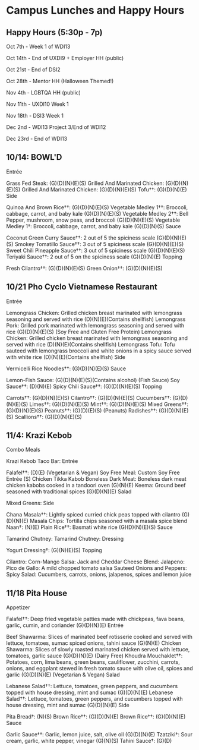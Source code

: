 # Campus Lunches and Happy Hours

## Happy Hours (5:30p - 7p)

Oct 7th - Week 1 of WDI13

Oct 14th - End of UXDI9 + Employer HH (public)

Oct 21st - End of DSI2

Oct 28th - Mentor HH (Halloween Themed!)

Nov 4th - LGBTQA HH (public)

Nov 11th - UXDI10 Week 1

Nov 18th - DSI3 Week 1

Dec 2nd - WDI13 Project 3/End of WDI12

Dec 23rd - End of WDI13

## 10/14: BOWL'D
Entrée

Grass Fed Steak: (G)(D)(N)(E)(S)
Grilled And Marinated Chicken: (G)(D)(N)(E)(S)
Grilled And Marinated Chicken: (G)(D)(N)(E)(S)
Tofu††: (G)(D)(N)(E)
Side

Quinoa And Brown Rice††: (G)(D)(N)(E)(S)
Vegetable Medley 1††: Broccoli, cabbage, carrot, and baby kale (G)(D)(N)(E)(S)
Vegetable Medley 2††: Bell Pepper, mushroom, snow peas, and broccoli (G)(D)(N)(E)(S)
Vegetable Medley 1†: Broccoli, cabbage, carrot, and baby kale (G)(D)(N)(S)
Sauce

Coconut Green Curry Sauce††: 2 out of 5 the spiciness scale (G)(D)(N)(E)(S)
Smokey Tomatillo Sauce††: 3 out of 5 spiciness scale (G)(D)(N)(E)(S)
Sweet Chili Pineapple Sauce††: 3 out of 5 spiciness scale (G)(D)(N)(E)(S)
Teriyaki Sauce††: 2 out of 5 on the spiciness scale (G)(D)(N)(E)
Topping

Fresh Cilantro††: (G)(D)(N)(E)(S)
Green Onion††: (G)(D)(N)(E)(S)

## 10/21 Pho Cyclo Vietnamese Restaurant
Entrée

Lemongrass Chicken: Grilled chicken breast marinated with lemongrass seasoning and served with rice (D)(N)(E)(Contains shellfish)
Lemongrass Pork: Grilled pork marinated with lemongrass seasoning and served with rice (G)(D)(N)(E)(S) (Soy Free and Gluten Free Protein)
Lemongrass Chicken: Grilled chicken breast marinated with lemongrass seasoning and served with rice (D)(N)(E)(Contains shellfish)
Lemongrass Tofu: Tofu sauteed with lemongrass broccoli and white onions in a spicy sauce served with white rice (D)(N)(E)(Contains shellfish)
Side

Vermicelli Rice Noodles††: (G)(D)(N)(E)(S)
Sauce

Lemon-Fish Sauce: (G)(D)(N)(E)(S)(Contains alcohol) (Fish Sauce)
Soy Sauce††: (D)(N)(E)
Spicy Chili Sauce††: (G)(D)(N)(E)(S)
Topping

Carrots††: (G)(D)(N)(E)(S)
Cilantro††: (G)(D)(N)(E)(S)
Cucumbers††: (G)(D)(N)(E)(S)
Limes††: (G)(D)(N)(E)(S)
Mint††: (G)(D)(N)(E)(S)
Mixed Greens††: (G)(D)(N)(E)(S)
Peanuts††: (G)(D)(E)(S) (Peanuts)
Radishes††: (G)(D)(N)(E)(S)
Scallions††: (G)(D)(N)(E)(S)


## 11/4: Krazi Kebob
Combo Meals

Krazi Kebob Taco Bar:
Entrée

Falafel††: (D)(E) (Vegetarian & Vegan)
Soy Free Meal: Custom Soy Free Entrée (S)
Chicken Tikka Kabob Boneless Dark Meat: Boneless dark meat chicken kabobs cooked in a tandoori oven (G)(N)(E)
Keema: Ground beef seasoned with traditional spices (G)(D)(N)(E)
Salad

Mixed Greens:
Side

Chana Masala††: Lightly spiced curried chick peas topped with cilantro (G)(D)(N)(E)
Masala Chips: Tortilla chips seasoned with a masala spice blend
Naan†: (N)(E)
Plain Rice††: Basmati white rice (G)(D)(N)(E)(S)
Sauce

Tamarind Chutney:
Tamarind Chutney:
Dressing

Yogurt Dressing†: (G)(N)(E)(S)
Topping

Cilantro:
Corn-Mango Salsa:
Jack and Cheddar Cheese Blend:
Jalapeno:
Pico de Gallo: A mild chopped tomato salsa
Sauteed Onions and Peppers:
Spicy Salad: Cucumbers, carrots, onions, jalapenos, spices and lemon juice

## 11/18 Pita House
Appetizer

Falafel††: Deep fried vegetable patties made with chickpeas, fava beans, garlic, cumin, and coriander (G)(D)(N)(E)
Entrée

Beef Shawarma: Slices of marinated beef rotisserie cooked and served with lettuce, tomatoes, sumac spiced onions, tahini sauce (G)(N)(E)
Chicken Shawarma: Slices of slowly roasted marinated chicken served with lettuce, tomatoes, garlic sauce (G)(D)(N)(E) (Dairy Free)
Khoudra Mouchaklet††: Potatoes, corn, lima beans, green beans, cauliflower, zucchini, carrots, onions, and eggplant stewed in fresh tomato sauce with olive oil, spices and garlic (G)(D)(N)(E) (Vegetarian & Vegan)
Salad

Lebanese Salad††: Lettuce, tomatoes, green peppers, and cucumbers topped with house dressing, mint and sumac (G)(D)(N)(E)
Lebanese Salad††: Lettuce, tomatoes, green peppers, and cucumbers topped with house dressing, mint and sumac (G)(D)(N)(E)
Side

Pita Bread†: (N)(S)
Brown Rice††: (G)(D)(N)(E)
Brown Rice††: (G)(D)(N)(E)
Sauce

Garlic Sauce††: Garlic, lemon juice, salt, olive oil (G)(D)(N)(E)
Tzatziki†: Sour cream, garlic, white pepper, vinegar (G)(N)(S)
Tahini Sauce†: (G)(D)
